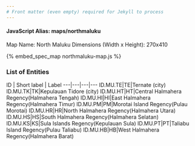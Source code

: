 ```yaml
---
# Front matter (even empty) required for Jekyll to process
---
```


#### JavaScript Alias: maps/northmaluku

Map Name: North Maluku
Dimensions (Width x Height): 270x410



{% embed_spec_map northmaluku-map.js %}

### List of Entities

ID | Short label | Label
---|---|---|---
ID.MU.TE|TE|Ternate (city)
ID.MU.TK|TK|Kepulauan Tidore (city)
ID.MU.HT|HT|Central Halmahera Regency(Halmahera Tengah)
ID.MU.HI|HI|East Halmahera Regency(Halmahera Timur)
ID.MU.PM|PM|Morotai Island Regency(Pulau Morotai)
ID.MU.HR|HR|North Halmahera Regency(Halmahera Utara)
ID.MU.HS|HS|South Halmahera Regency(Halmahera Selatan)
ID.MU.KS|KS|Sula Islands Regency(Kepulauan Sula)
ID.MU.PT|PT|Taliabu Island Regency(Pulau Taliabu)
ID.MU.HB|HB|West Halmahera Regency(Halmahera Barat)